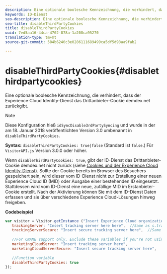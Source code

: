 ```yaml
---
description: Eine optionale boolesche Kennzeichnung, die verhindert, dass der Experience Cloud Identity-Dienst das Drittanbieter-Cookie demdex.net zurückgibt.
keywords: ID-Dienst
seo-description: Eine optionale boolesche Kennzeichnung, die verhindert, dass der Experience Cloud Identity-Dienst das Drittanbieter-Cookie demdex.net zurückgibt.
seo-title: disableThirdPartyCookies
title: disableThirdPartyCookies
uuid: 7ed5aa16-44ca-4702-878a-1a208ca95270
translation-type: tm+mt
source-git-commit: 584b6240c3e0286111689499ca5df5d98aa9fab2

---
```



# disableThirdPartyCookies{#disablethirdpartycookies}

Eine optionale boolesche Kennzeichnung, die verhindert, dass der Experience Cloud Identity-Dienst das Drittanbieter-Cookie demdex.net zurückgibt.

>[!NOTE]
>
>Diese Konfiguration hieß `idSyncDisable3rdPartySyncing` und wurde in der am 18. Januar 2018 veröffentlichten Version 3.0 umbenannt in `disableThirdPartyCookies`.

**Syntax:** `disableThirdPartyCookies: true|false` (Standard ist `false`.) Für `VisitorAPI.js` Version 3.0.0 oder höher.

Wenn `disableThirdPartyCookies: true`, gibt der ID-Dienst das Drittanbieter-Cookie demdex.net nicht zurück (siehe [Cookies und der Experience Cloud Identity-Dienst](../../introduction/cookies.md)). Sollte der Cookie bereits im Browser des Besuchers gespeichert sein, wird dieser vom ID-Dienst nicht zur Erstellung einer neuen Experience Cloud ID (MID) oder Ausgabe einer bestehenden ID eingesetzt. Stattdessen wird vom ID-Dienst eine neue, zufällige MID im Erstanbieter-Cookie erstellt. Nach der Aktivierung können Sie mit dem ID-Dienst Daten erfassen und sie über verschiedene Experience Cloud-Lösungen hinweg freigeben.

**Codebeispiel**

```js
var visitor = Visitor.getInstance ("Insert Experience Cloud organization ID here",{ 
   trackingServer: "Insert tracking server here here",  //Same as s.trackingServer 
   trackingServerSecure: "Insert secure tracking server here",  //Same as s.trackingServerSecure 
 
   //For CNAME support only. Exclude these variables if you're not using CNAME 
   marketingCloudServer: "Insert tracking server here", 
   marketingCloudServerSecure: "Insert secure tracking server here", 
 
   //Function variable 
   disableThirdPartyCookies: true 
});
```


